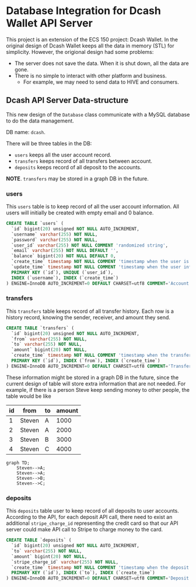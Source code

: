 # Database Integration for Dcash Wallet API Server

This project is an extension of the ECS 150 project: Dcash Wallet.
In the original design of Dcash Wallet keeps all the data in memory (STL) for simplicity.
However, the origional design had some problems:

* The server does not save the data. When it is shut down, all the data are gone.
* There is no simple to interact with other platform and business.
  * For example, we may need to send data to HIVE and consumers.

## Dcash API Server Data-structure

This new design of the `Database` class communicate with a MySQL database to do the data management.

DB name: `dcash`.

There will be three tables in the DB:

* `users` keeps all the user account record.
* `transfers` keeps record of all transfers between account.
* `deposits` keeps record of all deposit to the accounts.

**NOTE**.
`transfers` may be stored in a graph DB in the future.

### users

This `users` table is to keep record of all the user account information.
All users will initially be created with empty email and 0 balance.

```sql
CREATE TABLE `users` (
  `id` bigint(20) unsigned NOT NULL AUTO_INCREMENT,
  `username` varchar(255) NOT NULL,
  `password` varchar(255) NOT NULL,
  `user_id` varchar(255) NOT NULL COMMENT 'randomized string',
  `email` varchar(255) NOT NULL DEFAULT '',
  `balance` bigint(20) NOT NULL DEFAULT 0,
  `create_time` timestamp NOT NULL COMMENT 'timestamp when the user is first created',
  `update_time` timestamp NOT NULL COMMENT 'timestamp when the user info is most recently updated'
  PRIMARY KEY (`id`), UNIQUE (`user_id`),
  INDEX (`username`), INDEX (`create_time`)
) ENGINE=InnoDB AUTO_INCREMENT=0 DEFAULT CHARSET=utf8 COMMENT='Account info of users'
```

### transfers

This `transfers` table keeps record of all transfer history.
Each row is a history record, knowing the sender, receiver, and amount they send.

```sql
CREATE TABLE `transfers` (
  `id` bigint(20) unsigned NOT NULL AUTO_INCREMENT,
  `from` varchar(255) NOT NULL,
  `to` varchar(255) NOT NULL,
  `amount` bigint(20) NOT NULL,
  `create_time` timestamp NOT NULL COMMENT 'timestamp when the transfer was made',
  PRIMARY KEY (`id`), INDEX (`from`), INDEX (`create_time`)
) ENGINE=InnoDB AUTO_INCREMENT=0 DEFAULT CHARSET=utf8 COMMENT='Transfer records'
```

These information might be stored in a graph DB in the future,
since the current design of table will store extra information that are not needed.
For example, if there is a person Steve keep sending money to other people,
the table would be like

| id  | from   | to  | amount |
| --- | ------ | --- | ------ |
| 1   | Steven | A   | 1000   |
| 2   | Steven | A   | 2000   |
| 3   | Steven | B   | 3000   |
| 4   | Steven | C   | 4000   |

```mermaid
graph TD;
    Steven-->A;
    Steven-->A;
    Steven-->B;
    Steven-->C;
```

### deposits

This `deposits` table user to keep record of all deposits to user accounts.
According to the API, for each deposit API call,
there need to exist an additional `stripe_charge_id` representing the credit card
so that our API server could make API call to Stripe to charge money to the card.

```sql
CREATE TABLE `deposits` (
  `id` bigint(20) unsigned NOT NULL AUTO_INCREMENT,
  `to` varchar(255) NOT NULL,
  `amount` bigint(20) NOT NULL,
  `stripe_charge_id` varchar(255) NOT NULL,
  `create_time` timestamp NOT NULL COMMENT 'timestamp when the deposit was made',
  PRIMARY KEY (`id`), INDEX (`to`), INDEX (`create_time`)
) ENGINE=InnoDB AUTO_INCREMENT=0 DEFAULT CHARSET=utf8 COMMENT='Deposit records'
```

